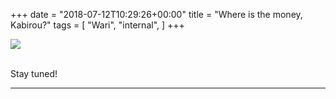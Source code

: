 +++
date = "2018-07-12T10:29:26+00:00"
title = "Where is the money, Kabirou?"
tags = [
    "Wari",
    "internal",
]
+++

<div class="container" style="width:auto">
  <a target="blank" href="https://image.ibb.co/fSjt5d/j6_3_1.jpg">
    <img src="https://image.ibb.co/fSjt5d/j6_3_1.jpg" style="max-width:100%">
  </a>
</div>
<br>
<!--more-->




Stay tuned!


<hr>
